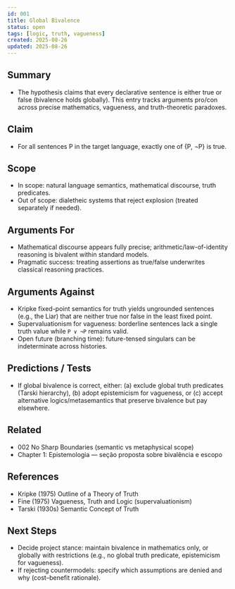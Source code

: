 ```yaml
---
id: 001
title: Global Bivalence
status: open
tags: [logic, truth, vagueness]
created: 2025-08-26
updated: 2025-08-26
---
```


## Summary
- The hypothesis claims that every declarative sentence is either true or false (bivalence holds globally). This entry tracks arguments pro/con across precise mathematics, vagueness, and truth-theoretic paradoxes.

## Claim
- For all sentences P in the target language, exactly one of {P, ¬P} is true.

## Scope
- In scope: natural language semantics, mathematical discourse, truth predicates.
- Out of scope: dialetheic systems that reject explosion (treated separately if needed).

## Arguments For
- Mathematical discourse appears fully precise; arithmetic/law-of-identity reasoning is bivalent within standard models.
- Pragmatic success: treating assertions as true/false underwrites classical reasoning practices.

## Arguments Against
- Kripke fixed-point semantics for truth yields ungrounded sentences (e.g., the Liar) that are neither true nor false in the least fixed point.
- Supervaluationism for vagueness: borderline sentences lack a single truth value while `P ∨ ¬P` remains valid.
- Open future (branching time): future-tensed singulars can be indeterminate across histories.

## Predictions / Tests
- If global bivalence is correct, either: (a) exclude global truth predicates (Tarski hierarchy), (b) adopt epistemicism for vagueness, or (c) accept alternative logics/metasemantics that preserve bivalence but pay elsewhere.

## Related
- 002 No Sharp Boundaries (semantic vs metaphysical scope)
- Chapter 1: Epistemologia — seção proposta sobre bivalência e escopo

## References
- Kripke (1975) Outline of a Theory of Truth
- Fine (1975) Vagueness, Truth and Logic (supervaluationism)
- Tarski (1930s) Semantic Concept of Truth

## Next Steps
- Decide project stance: maintain bivalence in mathematics only, or globally with restrictions (e.g., no global truth predicate, epistemicism for vagueness).
- If rejecting countermodels: specify which assumptions are denied and why (cost–benefit rationale).

